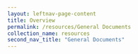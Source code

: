 ```yaml
---
layout: leftnav-page-content
title: Overview
permalink: /resources/General Documents
collection_name: resources
second_nav_title: "General Documents"
---
```



